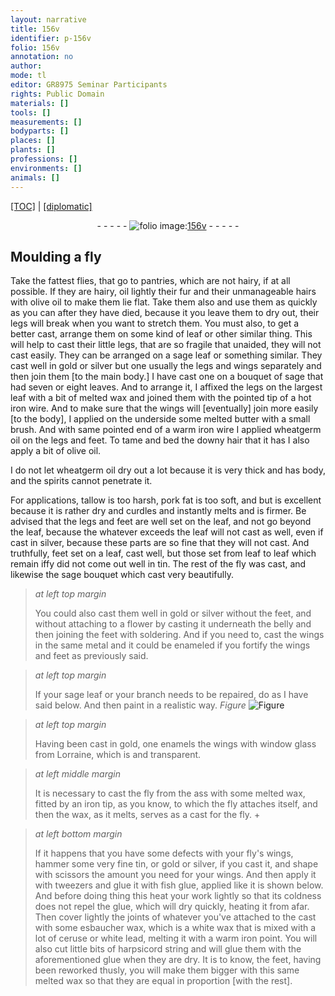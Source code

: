 ```yaml
---
layout: narrative
title: 156v
identifier: p-156v
folio: 156v
annotation: no
author:
mode: tl
editor: GR8975 Seminar Participants
rights: Public Domain
materials: []
tools: []
measurements: []
bodyparts: []
places: []
plants: []
professions: []
environments: []
animals: []
---
```


<p><a href="{{ site.baseurl }}/translation/" target="_blank">[TOC]</a> | <a href="{{ site.baseurl }}/texts/p-156v_tc/">[diplomatic]</a></p><div class="folio" align="center">- - - - - <a href="http://gallica.bnf.fr/ark:/12148/btv1b10500001g/f318.item.r=" target="_blank"><img src="https://cu-mkp.github.io/2017-workshop-edition/assets/photo-icon.png" alt="folio image: " style="display:inline-block; margin-bottom:-3px;"/>156v</a> - - - - - </div>  
  

## Moulding a fly

 
Take the fattest flies, that go to pantries, which are not hairy, if at all possible. If they are hairy, oil lightly their fur and their unmanageable hairs with olive oil to make them lie flat. Take them also and use them as quickly as you can after they have died, because it you leave them to dry out, their legs will break when you want to stretch them. You must also, to get a better cast, arrange them on some kind of leaf or other similar thing. This will help to cast their little legs, that are so fragile that unaided, they will not cast easily. They can be arranged on a sage leaf or something similar. They cast well in gold or silver but one usually the legs and wings separately and then join them [to the main body.] I have cast one on a bouquet of sage that had seven or eight leaves. And to arrange it, I affixed the legs on the largest leaf with a bit of melted wax and joined them with the pointed tip of a hot iron wire. And to make sure that the wings will [eventually] join more easily [to the body], I applied on the underside some melted butter with a small brush. And with same pointed end of a warm iron wire I applied wheatgerm oil on the legs and feet. To tame and bed the downy hair that it has I also apply a bit of olive oil. 
 
I do not let wheatgerm oil dry out a lot because it is very thick and has body, and the spirits cannot penetrate it.
 
For applications, tallow is too harsh, pork fat is too soft, and but is excellent because it is rather dry and curdles and instantly melts and is firmer. Be advised that the legs and feet are well set on the leaf, and not go beyond the leaf, because the whatever exceeds the leaf will not cast as well, even if cast in silver, because these parts are so fine that they will not cast. And truthfully, feet set on a leaf, cast well, but those set from leaf to leaf which remain iffy did not come out well in tin. The rest of the fly was cast, and likewise the sage bouquet which cast very beautifully.
 
> *at left top margin*
> 
> 
>   You could also cast them well in gold or silver without the feet, and without attaching to a flower by casting it underneath the belly and then joining the feet with soldering. And if you need to, cast the wings in the same metal and it could be enameled if you fortify the wings and feet as previously said.
 
> *at left top margin*
> 
> 
>   If your sage leaf or your branch needs to be repaired, do as I have said below. And then paint in a realistic way. 
> *Figure*
> <a href="https://drive.google.com/open?id=0B9-oNrvWdlO5VjFPeWlJc05CbDQ" target="_blank"><img src="https://cu-mkp.github.io/GR8975-edition/assets/photo-icon.png" alt="Figure" style="display:inline-block; margin-bottom:-3px;"/></a>

 
> *at left top margin*
> 
> 
>   Having been cast in gold, one enamels the wings with window glass from Lorraine, which is and transparent.
 
> *at left middle margin*
> 
> 
>   It is necessary to cast the fly from the ass with some melted wax, fitted by an iron tip, as you know, to which the fly attaches itself, and then the wax, as it melts, serves as a cast for the fly.  \+ 
 
> *at left bottom margin*
> 
> 
>   If it happens that you have some defects with your fly's wings, hammer some very fine tin, or gold or silver, if you cast it, and shape with scissors the amount you need for your wings. And then apply it with tweezers and glue it with fish glue, applied like it is shown below. And before doing thing this heat your work lightly so that its coldness does not repel the glue, which will dry quickly, heating it from afar. Then cover lightly the joints of whatever you've attached to the cast with some esbaucher wax, which is a white wax that is mixed with a lot of ceruse or white lead, melting it with a warm iron point. You will also cut little bits of harpsicord string and will glue them with the aforementioned glue when they are dry. It is to know, the feet, having been reworked thusly, you will make them bigger with this same melted wax so that they are equal in proportion [with the rest].
 
